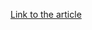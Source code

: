 [Link to the article](https://www.mcafee.com/blogs/other-blogs/mcafee-labs/social-networks-account-stealer-hidden-in-android-gaming-hacking-tool/)
